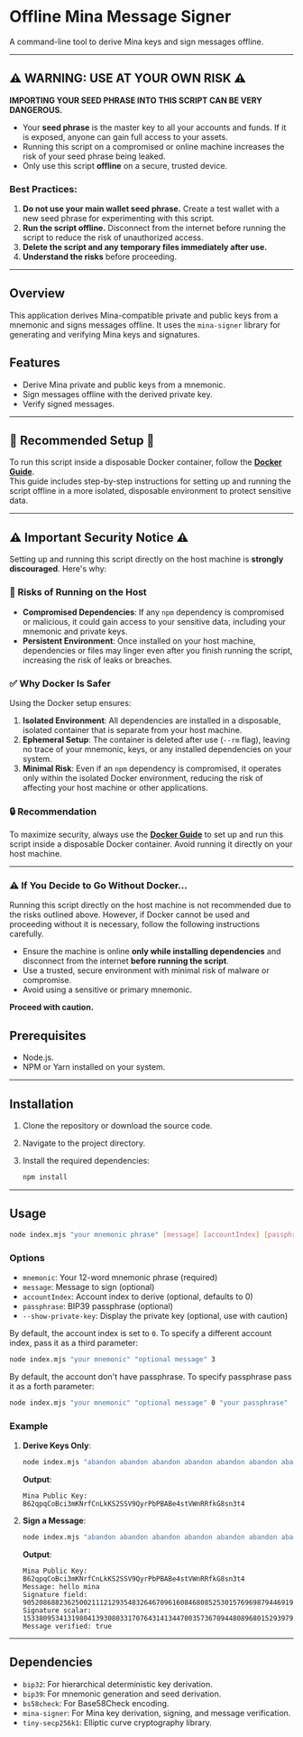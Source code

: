 # Offline Mina Message Signer

A command-line tool to derive Mina keys and sign messages offline.

---

## ⚠️ WARNING: USE AT YOUR OWN RISK ⚠️

**IMPORTING YOUR SEED PHRASE INTO THIS SCRIPT CAN BE VERY DANGEROUS.**
- Your **seed phrase** is the master key to all your accounts and funds. If it is exposed, anyone can gain full access to your assets.
- Running this script on a compromised or online machine increases the risk of your seed phrase being leaked.
- Only use this script **offline** on a secure, trusted device.

### Best Practices:
1. **Do not use your main wallet seed phrase.** Create a test wallet with a new seed phrase for experimenting with this script.
2. **Run the script offline.** Disconnect from the internet before running the script to reduce the risk of unauthorized access.
3. **Delete the script and any temporary files immediately after use.**
4. **Understand the risks** before proceeding.

---

## Overview

This application derives Mina-compatible private and public keys from a mnemonic and signs messages offline. It uses the `mina-signer` library for generating and verifying Mina keys and signatures.

## Features

- Derive Mina private and public keys from a mnemonic.
- Sign messages offline with the derived private key.
- Verify signed messages.

---

## 🚨 **Recommended Setup** 🚨

To run this script inside a disposable Docker container, follow the **[Docker Guide](docker-guide.md)**.  
This guide includes step-by-step instructions for setting up and running the script offline in a more isolated, disposable environment to protect sensitive data.

---

## ⚠️ **Important Security Notice** ⚠️

Setting up and running this script directly on the host machine is **strongly discouraged**. Here's why:

### 🛑 Risks of Running on the Host
- **Compromised Dependencies**: If any `npm` dependency is compromised or malicious, it could gain access to your sensitive data, including your mnemonic and private keys.
- **Persistent Environment**: Once installed on your host machine, dependencies or files may linger even after you finish running the script, increasing the risk of leaks or breaches.

### ✅ Why Docker Is Safer
Using the Docker setup ensures:
1. **Isolated Environment**: All dependencies are installed in a disposable, isolated container that is separate from your host machine.
2. **Ephemeral Setup**: The container is deleted after use (`--rm` flag), leaving no trace of your mnemonic, keys, or any installed dependencies on your system.
3. **Minimal Risk**: Even if an `npm` dependency is compromised, it operates only within the isolated Docker environment, reducing the risk of affecting your host machine or other applications.

### 🔒 **Recommendation**
To maximize security, always use the **[Docker Guide](docker-guide.md)** to set up and run this script inside a disposable Docker container. Avoid running it directly on your host machine.

---

### ⚠️ **If You Decide to Go Without Docker...**

Running this script directly on the host machine is not recommended due to the risks outlined above. However, if Docker cannot be used and proceeding without it is necessary, follow the following instructions carefully.

- Ensure the machine is online **only while installing dependencies** and disconnect from the internet **before running the script**.
- Use a trusted, secure environment with minimal risk of malware or compromise.
- Avoid using a sensitive or primary mnemonic.

**Proceed with caution.**

## Prerequisites

- Node.js.
- NPM or Yarn installed on your system.

---

## Installation

1. Clone the repository or download the source code.
2. Navigate to the project directory.
3. Install the required dependencies:

   ```bash
   npm install
   ```

---

## Usage

```bash
node index.mjs "your mnemonic phrase" [message] [accountIndex] [passphrase] [--show-private-key]
```

### Options
- `mnemonic`: Your 12-word mnemonic phrase (required)
- `message`: Message to sign (optional)
- `accountIndex`: Account index to derive (optional, defaults to 0)
- `passphrase`: BIP39 passphrase (optional)
- `--show-private-key`: Display the private key (optional, use with caution)

By default, the account index is set to `0`. To specify a different account index, pass it as a third parameter:

```bash
node index.mjs "your mnemonic" "optional message" 3
```

By default, the account don't have passphrase. To specify passphrase pass it as a forth parameter:

```bash
node index.mjs "your mnemonic" "optional message" 0 "your passphrase"
```

### Example

1. **Derive Keys Only**:
   ```bash
   node index.mjs "abandon abandon abandon abandon abandon abandon abandon abandon abandon abandon abandon about" 
   ```
   **Output**:
   ```
   Mina Public Key: B62qpqCoBci3mKNrfCnLkKS2SSV9QyrPbPBABe4stVWnRRfkG8sn3t4
   ```

2. **Sign a Message**:
   ```bash
   node index.mjs "abandon abandon abandon abandon abandon abandon abandon abandon abandon abandon abandon about" "hello mina"
   ```
   **Output**:
   ```
   Mina Public Key: B62qpqCoBci3mKNrfCnLkKS2SSV9QyrPbPBABe4stVWnRRfkG8sn3t4
   Message: hello mina
   Signature field: 9052086882362500211121293548326467096160846808525301576969879446919825085086
   Signature scalar:    15338095341319804139308033170764314134470035736709448089680152939796145172060
   Message verified: true
   ```

---

## Dependencies

- `bip32`: For hierarchical deterministic key derivation.
- `bip39`: For mnemonic generation and seed derivation.
- `bs58check`: For Base58Check encoding.
- `mina-signer`: For Mina key derivation, signing, and message verification.
- `tiny-secp256k1`: Elliptic curve cryptography library.
